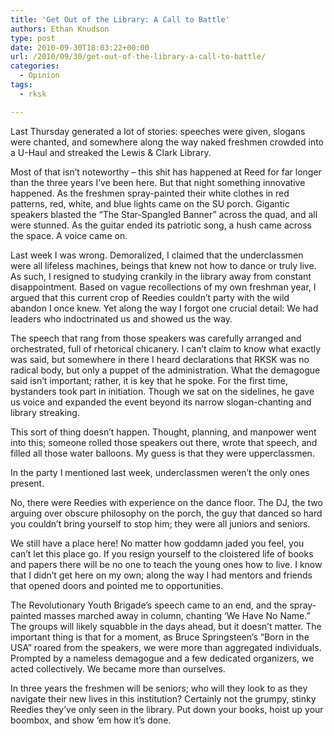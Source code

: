 ```yaml
---
title: 'Get Out of the Library: A Call to Battle'
authors: Ethan Knudson
type: post
date: 2010-09-30T18:03:22+00:00
url: /2010/09/30/get-out-of-the-library-a-call-to-battle/
categories:
  - Opinion
tags:
  - rksk

---
```

Last Thursday generated a lot of stories: speeches were given, slogans were chanted, and somewhere along the way naked freshmen crowded into a U-Haul and streaked the Lewis & Clark Library.

Most of that isn’t noteworthy – this shit has happened at Reed for far longer than the three years I’ve been here. But that night something innovative happened. As the freshmen spray-painted their white clothes in red patterns, red, white, and blue lights came on the SU porch. Gigantic speakers blasted the “The Star-Spangled Banner” across the quad, and all were stunned. As the guitar ended its patriotic song, a hush came across the space. A voice came on.

Last week I was wrong. Demoralized, I claimed that the underclassmen were all lifeless machines, beings that knew not how to dance or truly live. As such, I resigned to studying crankily in the library away from constant disappointment. Based on vague recollections of my own freshman year, I argued that this current crop of Reedies couldn’t party with the wild abandon I once knew. Yet along the way I forgot one crucial detail: We had leaders who indoctrinated us and showed us the way.

The speech that rang from those speakers was carefully arranged and orchestrated, full of rhetorical chicanery. I can’t claim to know what exactly was said, but somewhere in there I heard declarations that RKSK was no radical body, but only a puppet of the administration. What the demagogue said isn’t important; rather, it is key that he spoke. For the first time, bystanders took part in initiation. Though we sat on the sidelines, he gave us voice and expanded the event beyond its narrow slogan-chanting and library streaking.

This sort of thing doesn’t happen. Thought, planning, and manpower went into this; someone rolled those speakers out there, wrote that speech, and filled all those water balloons. My guess is that they were upperclassmen.

In the party I mentioned last week, underclassmen weren’t the only ones present.

No, there were Reedies with experience on the dance floor. The DJ, the two arguing over obscure philosophy on the porch, the guy that danced so hard you couldn’t bring yourself to stop him; they were all juniors and seniors.

We still have a place here! No matter how goddamn jaded you feel, you can’t let this place go. If you resign yourself to the cloistered life of books and papers there will be no one to teach the young ones how to live. I know that I didn’t get here on my own; along the way I had mentors and friends that opened doors and pointed me to opportunities.

The Revolutionary Youth Brigade’s speech came to an end, and the spray-painted masses marched away in column, chanting ‘We Have No Name.” The groups will likely squabble in the days ahead, but it doesn’t matter. The important thing is that for a moment, as Bruce Springsteen’s “Born in the USA” roared from the speakers, we were more than aggregated individuals. Prompted by a nameless demagogue and a few dedicated organizers, we acted collectively. We became more than ourselves.

In three years the freshmen will be seniors; who will they look to as they navigate their new lives in this institution? Certainly not the grumpy, stinky Reedies they’ve only seen in the library. Put down your books, hoist up your boombox, and show ‘em how it’s done.